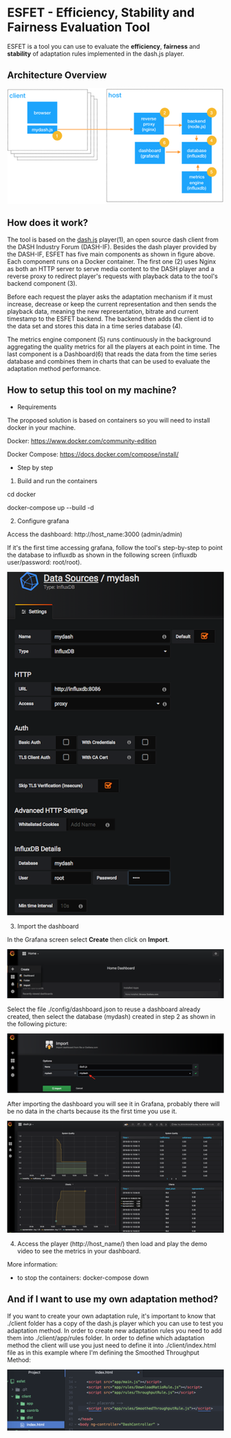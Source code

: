 # ESFET - Efficiency, Stability and Fairness Evaluation Tool

ESFET is a tool you can use to evaluate the **efficiency**, **fairness** and **stability** of adaptation rules implemented in the dash.js player.

## Architecture Overview

![Architecture Overview](docs/architecture.png?raw=true "Architecture Overview")

## How does it work?

  The tool is based on the [dash.js](https://github.com/Dash-Industry-Forum/dash.js/wiki) player(1), an open source dash client from the DASH Industry Forum (DASH-IF). Besides the dash player provided by the DASH-IF, ESFET has five main components as shown in figure above. Each component runs on a Docker container. The first one (2) uses Nginx as both an HTTP server to serve media content to the DASH player and a reverse proxy to redirect player's requests with playback data to the tool's backend component (3).

  Before each request the player asks the adaptation mechanism if it must increase, decrease or keep the current representation and then sends the playback data, meaning the new representation, bitrate and current timestamp to the ESFET backend. The backend then adds the client id to the data set and stores this data in a time series database (4).

  The metrics engine component (5) runs continuously in the background aggregating the quality metrics for all the players at each point in time. The last component is a Dashboard(6) that reads the data from the time series database and combines them in charts that can be used to evaluate the adaptation method performance.


## How to setup this tool on my machine?

- Requirements

The proposed solution is based on containers so you will need to install docker in your machine.

Docker: https://www.docker.com/community-edition

Docker Compose: https://docs.docker.com/compose/install/

- Step by step

1. Build and run the containers

cd docker

docker-compose up --build -d

2. Configure grafana

Access the dashboard: http://host_name:3000 (admin/admin)

If it's the first time accessing grafana, follow the tool's step-by-step to point the
database to influxdb as shown in the following screen (influxdb user/password: root/root).

![Grafana config](docs/grafana-config.png?raw=true "Grafana config")

3. Import the dashboard

In the Grafana screen select **Create** then click on **Import**.

![Importing the Dashboard](docs/importing01.png?raw=true "Importing the Dashboard")

Select the file ./config/dashboard.json to reuse a dashboard already created, then select the database (mydash) created in step 2 as shown in the following picture:

![Importing the Dashboard](docs/importing02.png?raw=true "Importing the Dashboard")

After importing the dashboard you will see it in Grafana, probably there will be no data in the charts because its the first time you use it.

![Metrics Dashboard](docs/dashboard.png?raw=true "Metrics Dashboard")

4. Access the player (http://host_name/) then load and play the demo video to see the metrics in your dashboard.

More information:

- to stop the containers: docker-compose down


## And if I want to use my own adaptation method?

If you want to create your own adaptation rule, it's important to know that ./client folder has a copy of the dash.js player which you can use to test you adaptation method. In order to create new adaptation rules you need to add them into ./client/app/rules folder. In order to define which adaptation method the client will use you just need to define it into ./client/index.html file as in this example where I'm defining the Smoothed Throughput Method:

![Setting adaptation rule](docs/setting-rule.png?raw=true "Setting adaptation rule")
